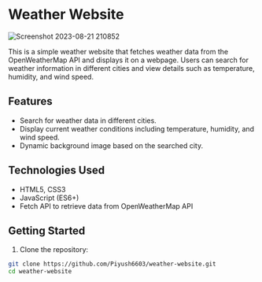 # Weather Website


![Screenshot 2023-08-21 210852](https://github.com/Piyush6603/Weather-Website/assets/101010704/1d0b9cb5-1e72-457e-b9a4-421d6f757bfa)


This is a simple weather website that fetches weather data from the OpenWeatherMap API and displays it on a webpage. Users can search for weather information in different cities and view details such as temperature, humidity, and wind speed.

## Features

- Search for weather data in different cities.
- Display current weather conditions including temperature, humidity, and wind speed.
- Dynamic background image based on the searched city.

## Technologies Used

- HTML5, CSS3
- JavaScript (ES6+)
- Fetch API to retrieve data from OpenWeatherMap API

## Getting Started

1. Clone the repository:

```bash
git clone https://github.com/Piyush6603/weather-website.git
cd weather-website
